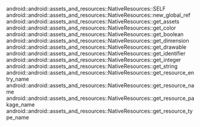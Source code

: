 android::android::assets_and_resources::NativeResources::SELF
android::android::assets_and_resources::NativeResources::new_global_ref
android::android::assets_and_resources::NativeResources::get_assets
android::android::assets_and_resources::NativeResources::get_color
android::android::assets_and_resources::NativeResources::get_boolean
android::android::assets_and_resources::NativeResources::get_dimension
android::android::assets_and_resources::NativeResources::get_drawable
android::android::assets_and_resources::NativeResources::get_identifier
android::android::assets_and_resources::NativeResources::get_integer
android::android::assets_and_resources::NativeResources::get_string
android::android::assets_and_resources::NativeResources::get_resource_entry_name
android::android::assets_and_resources::NativeResources::get_resource_name
android::android::assets_and_resources::NativeResources::get_resource_pakage_name
android::android::assets_and_resources::NativeResources::get_resource_type_name